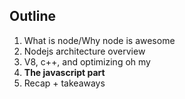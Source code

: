 ##  Outline

1. What is node/Why node is awesome
2. Nodejs architecture overview
3. V8, c++, and optimizing oh my
4. **The javascript part**
5. Recap + takeaways
